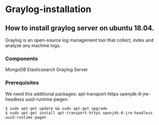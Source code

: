 # Graylog-installation
## How to install graylog server on ubuntu 18.04.
Graylog is an open-source log management tool that collect, index and analyze any machine logs.
### Components
MongoDB
Elasticsearch
Graylog Server
### Prerequisites
We need this additional packages:
apt-transport-https openjdk-8-jre-headless uuid-runtime pwgen
```
$ sudo apt-get update && sudo apt-get upgrade
$ sudo apt-get install apt-transport-https openjdk-8-jre-headless uuid-runtime pwgen
```
